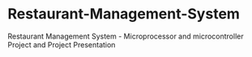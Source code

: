 # Restaurant-Management-System
Restaurant Management System - Microprocessor and microcontroller Project and Project Presentation
